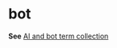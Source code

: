 # bot

**See** [AI and bot term collection](~/a-z-word-list-term-collections/term-collections/ai-bot-terms.md)
